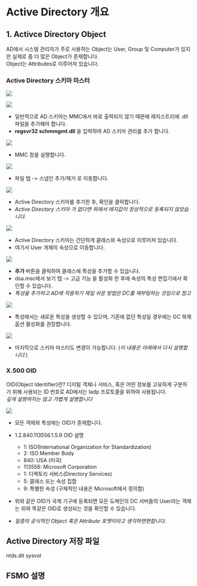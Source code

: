 # Active Directory 개요

## 1. Activce Directory Object
AD에서 시스템 관리자가 주로 사용하는 Object는 User, Group 및 Computer가 있지만 실제로 좀 더 많은 Object가 존재합니다.  
Object는 Attributes로 이루어져 있습니다. 

### Active Directory 스키마 마스터

![](./MD_Images/02_011001.jpg)

![](./MD_Images/02_011002.jpg)
* 일반적으로 AD 스키마는 MMC에서 바로 출력되지 않기 때문에 레지스트리에 .dll 파일을 추가해야 합니다.
* __regsvr32 schmmgmt.dll__ 을 입력하여 AD 스키마 관리를 추가 합니다.

![](./MD_Images/02_011003.jpg)
* MMC 창을 실행합니다.

![](./MD_Images/02_011004.jpg)
* 파일 탭 -> 스냅인 추가/제거 로 이동합니다.

![](./MD_Images/02_011005.jpg)
* Active Directory 스키마를 추가한 후, 확인을 클릭합니다.
* _Active Directory 스키마 가 없다면 위에서 레지값이 정상적으로 등록되지 않았습니다._

![](./MD_Images/02_011006.jpg)
* Active Directory 스키마는 간단하게 클래스와 속성으로 이루어져 있습니다.
* 여기서 User 개체의 속성으로 이동합니다.

![](./MD_Images/02_011007.jpg)
* __추가__ 버튼을 클릭하여 클래스에 특성을 추가할 수 있습니다.
* dsa.msc에서 보기 탭 -> 고급 기능 을 활성화 한 후에 속성의 특성 편집기에서 확인할 수 있습니다.
* _특성을 추가하고 AD에 적용하기 제일 쉬운 방법은 DC를 재부팅하는 것임으로 참고_

![](./MD_Images/02_011008.jpg)
* 특성에서는 새로운 특성을 생성할 수 있으며, 기존에 없던 특성일 경우에는 GC 복제 옵션 활성화를 권장합니다.

![](./MD_Images/02_011009.jpg)
* 마지막으로 스키마 마스터도 변경이 가능합니다. (_이 내용은 아래에서 다시 설명합니다._)

### X.500 OID
OID(Object Identifier)란? 디지털 객체나 서비스, 혹은 어떤 정보를 고유하게 구분하기 위해 사용되는 ID 번호로 AD에서는 ladp 프로토콜을 위하여 사용됩니다.  
_깊게 설명하지는 않고 가볍게 설명합니다_

![](./MD_Images/02_012001.jpg)
* 모든 객체와 특성에는 OID가 존재합니다.
* 1.2.840.113556.1.5.9 OID 설명
    * 1: ISO(International Organization for Standardization)
    * 2: ISO Member Body
    * 840: USA (미국)
    * 113556: Microsoft Corporation
    * 1: 디렉토리 서비스(Directory Services)
    * 5: 클래스 또는 속성 집합
    * 9: 특별한 속성 (구체적인 내용은 Microsoft에서 정의함)

* 위와 같은 OID가 국제 기구에 등록되면 모든 도메인의 DC 서버들의 User라는 객체는 위와 똑같은 OID로 생성되는 것을 확인할 수 있습니다.
* _일종의 공식적인 Object 혹은 Attribute 포멧이라고 생각하면편합니다._

## Active Directory 저장 파일
ntds.dit
sysvol

## FSMO 설명